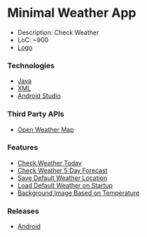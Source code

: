 # Minimal Weather App
- Description: Check Weather
- LoC: ~900
- [Logo]()

### Technologies
- [Java](https://www.java.com/en/)
- [XML](https://en.wikipedia.org/wiki/XML)
- [Android Studio](https://developer.android.com/studio)

### Third Party APIs
- [Open Weather Map](https://openweathermap.org/)

### Features
- [Check Weather Today]()
- [Check Weather 5 Day Forecast]()
- [Save Default Weather Location]()
- [Load Default Weather on Startup]()
- [Background Image Based on Temperature]()

### Releases
- [Android]()


